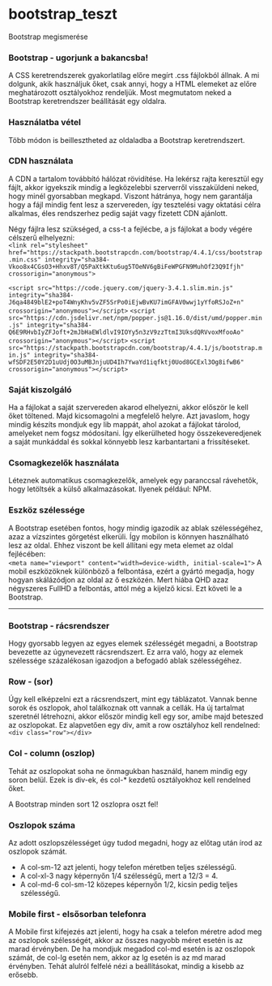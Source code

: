 # bootstrap_teszt
Bootstrap megismerése

### Bootstrap - ugorjunk a bakancsba!
A CSS keretrendszerek gyakorlatilag előre megírt .css fájlokból állnak. A mi dolgunk, akik használjuk őket, csak annyi, hogy a HTML elemeket az előre meghatározott osztályokhoz rendeljük. Most megmutatom neked a Bootstrap keretrendszer beállítását egy oldalra.

### Használatba vétel
Több módon is beillesztheted az oldaladba a Bootstrap keretrendszert.

### CDN használata
A CDN a tartalom továbbító hálózat rövidítése. Ha lekérsz rajta keresztül egy fájlt, akkor igyekszik mindig a legközelebbi szerverről visszaküldeni neked, hogy minél gyorsabban megkapd. Viszont hátránya, hogy nem garantálja hogy a fájl mindig fent lesz a szervereden, így tesztelési vagy oktatási célra alkalmas, éles rendszerhez pedig saját vagy fizetett CDN ajánlott.

Négy fájlra lesz szükséged, a css-t a fejlécbe, a js fájlokat a body végére célszerű elhelyezni:  
`<link rel="stylesheet" href="https://stackpath.bootstrapcdn.com/bootstrap/4.4.1/css/bootstrap.min.css" integrity="sha384-Vkoo8x4CGsO3+Hhxv8T/Q5PaXtkKtu6ug5TOeNV6gBiFeWPGFN9MuhOf23Q9Ifjh" crossorigin="anonymous">`

`<script src="https://code.jquery.com/jquery-3.4.1.slim.min.js" integrity="sha384-J6qa4849blE2+poT4WnyKhv5vZF5SrPo0iEjwBvKU7imGFAV0wwj1yYfoRSJoZ+n" crossorigin="anonymous"></script>`
`<script src="https://cdn.jsdelivr.net/npm/popper.js@1.16.0/dist/umd/popper.min.js" integrity="sha384-Q6E9RHvbIyZFJoft+2mJbHaEWldlvI9IOYy5n3zV9zzTtmI3UksdQRVvoxMfooAo" crossorigin="anonymous"></script>`
`<script src="https://stackpath.bootstrapcdn.com/bootstrap/4.4.1/js/bootstrap.min.js" integrity="sha384-wfSDF2E50Y2D1uUdj0O3uMBJnjuUD4Ih7YwaYd1iqfktj0Uod8GCExl3Og8ifwB6" crossorigin="anonymous"></script>`

### Saját kiszolgáló
Ha a fájlokat a saját szervereden akarod elhelyezni, akkor először le kell őket töltened. Majd kicsomagolni a megfelelő helyre. Azt javaslom, hogy mindig készíts mondjuk egy lib mappát, ahol azokat a fájlokat tárolod, amelyeket nem fogsz módosítani. Így elkerülheted hogy összekeveredjenek a saját munkáddal és sokkal könnyebb lesz karbantartani a frissítéseket.

### Csomagkezelők használata
Léteznek automatikus csomagkezelők, amelyek egy paranccsal rávehetők, hogy letöltsék a külső alkalmazásokat. Ilyenek például: NPM.

### Eszköz szélessége
A Bootstrap esetében fontos, hogy mindig igazodik az ablak szélességéhez, azaz a vízszintes görgetést elkerüli. Így mobilon is könnyen használható lesz az oldal. Ehhez viszont be kell állítani egy meta elemet az oldal fejlécében:  
`<meta name="viewport" content="width=device-width, initial-scale=1">`
A mobil eszközöknek különböző a felbontása, ezért a gyártó megadja, hogy hogyan skálázódjon az oldal az ő eszközén. Mert hiába QHD azaz négyszeres FullHD a felbontás, attól még a kijelző kicsi. Ezt követi le a Bootstrap.

***

### Bootstrap - rácsrendszer
Hogy gyorsabb legyen az egyes elemek szélességét megadni, a Bootstrap bevezette az úgynevezett rácsrendszert. Ez arra való, hogy az elemek szélessége százalékosan igazodjon a befogadó ablak szélességéhez.

### Row - (sor)
Úgy kell elképzelni ezt a rácsrendszert, mint egy táblázatot. Vannak benne sorok és oszlopok, ahol találkoznak ott vannak a cellák. Ha új tartalmat szeretnél létrehozni, akkor először mindig kell egy sor, amibe majd beteszed az oszlopokat. Ez alapvetően egy div, amit a row osztályhoz kell rendelned:  
`<div class="row"></div>`

### Col - column (oszlop)
Tehát az oszlopokat soha ne önmagukban használd, hanem mindig egy soron belül. Ezek is div-ek, és col-* kezdetű osztályokhoz kell rendelned őket.

A Bootstrap minden sort 12 oszlopra oszt fel!

### Oszlopok száma
Az adott oszlopszélességet úgy tudod megadni, hogy az előtag után írod az oszlopok számát.

* A col-sm-12 azt jelenti, hogy telefon méretben teljes szélességű.
* A col-xl-3 nagy képernyőn 1/4 szélességű, mert a 12/3 = 4.
* A col-md-6 col-sm-12 közepes képernyőn 1/2, kicsin pedig teljes szélességű.

### Mobile first - elsősorban telefonra
A Mobile first kifejezés azt jelenti, hogy ha csak a telefon méretre adod meg az oszlopok szélességét, akkor az összes nagyobb méret esetén is az marad érvényben. De ha mondjuk megadod col-md esetén is az oszlopok számát, de col-lg esetén nem, akkor az lg esetén is az md marad érvényben. Tehát alulról felfelé nézi a beállításokat, mindig a kisebb az erősebb.
